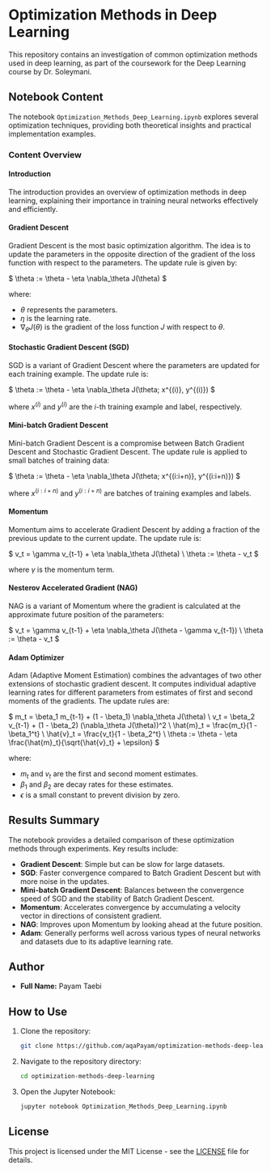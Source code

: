 # Optimization Methods in Deep Learning

This repository contains an investigation of common optimization methods used in deep learning, as part of the coursework for the Deep Learning course by Dr. Soleymani.

## Notebook Content

The notebook `Optimization_Methods_Deep_Learning.ipynb` explores several optimization techniques, providing both theoretical insights and practical implementation examples.

### Content Overview

#### Introduction
The introduction provides an overview of optimization methods in deep learning, explaining their importance in training neural networks effectively and efficiently.

#### Gradient Descent
Gradient Descent is the most basic optimization algorithm. The idea is to update the parameters in the opposite direction of the gradient of the loss function with respect to the parameters. The update rule is given by:

$
\theta := \theta - \eta \nabla_\theta J(\theta)
$

where:
- $\theta$ represents the parameters.
- $\eta$ is the learning rate.
- $\nabla_\theta J(\theta)$ is the gradient of the loss function $J$ with respect to $\theta$.

#### Stochastic Gradient Descent (SGD)
SGD is a variant of Gradient Descent where the parameters are updated for each training example. The update rule is:

$
\theta := \theta - \eta \nabla_\theta J(\theta; x^{(i)}, y^{(i)})
$

where $x^{(i)}$ and $y^{(i)}$ are the $i$-th training example and label, respectively.

#### Mini-batch Gradient Descent
Mini-batch Gradient Descent is a compromise between Batch Gradient Descent and Stochastic Gradient Descent. The update rule is applied to small batches of training data:

$
\theta := \theta - \eta \nabla_\theta J(\theta; x^{(i:i+n)}, y^{(i:i+n)})
$

where $x^{(i:i+n)}$ and $y^{(i:i+n)}$ are batches of training examples and labels.

#### Momentum
Momentum aims to accelerate Gradient Descent by adding a fraction of the previous update to the current update. The update rule is:

$
v_t = \gamma v_{t-1} + \eta \nabla_\theta J(\theta) \\
\theta := \theta - v_t
$

where $\gamma$ is the momentum term.

#### Nesterov Accelerated Gradient (NAG)
NAG is a variant of Momentum where the gradient is calculated at the approximate future position of the parameters:

$
v_t = \gamma v_{t-1} + \eta \nabla_\theta J(\theta - \gamma v_{t-1}) \\
\theta := \theta - v_t
$

#### Adam Optimizer
Adam (Adaptive Moment Estimation) combines the advantages of two other extensions of stochastic gradient descent. It computes individual adaptive learning rates for different parameters from estimates of first and second moments of the gradients. The update rules are:

$
m_t = \beta_1 m_{t-1} + (1 - \beta_1) \nabla_\theta J(\theta) \\
v_t = \beta_2 v_{t-1} + (1 - \beta_2) (\nabla_\theta J(\theta))^2 \\
\hat{m}_t = \frac{m_t}{1 - \beta_1^t} \\
\hat{v}_t = \frac{v_t}{1 - \beta_2^t} \\
\theta := \theta - \eta \frac{\hat{m}_t}{\sqrt{\hat{v}_t} + \epsilon}
$

where:
- $m_t$ and $v_t$ are the first and second moment estimates.
- $\beta_1$ and $\beta_2$ are decay rates for these estimates.
- $\epsilon$ is a small constant to prevent division by zero.

## Results Summary

The notebook provides a detailed comparison of these optimization methods through experiments. Key results include:

- **Gradient Descent**: Simple but can be slow for large datasets.
- **SGD**: Faster convergence compared to Batch Gradient Descent but with more noise in the updates.
- **Mini-batch Gradient Descent**: Balances between the convergence speed of SGD and the stability of Batch Gradient Descent.
- **Momentum**: Accelerates convergence by accumulating a velocity vector in directions of consistent gradient.
- **NAG**: Improves upon Momentum by looking ahead at the future position.
- **Adam**: Generally performs well across various types of neural networks and datasets due to its adaptive learning rate.

## Author
- **Full Name:** Payam Taebi 

## How to Use

1. Clone the repository:
    ```sh
    git clone https://github.com/aqaPayam/optimization-methods-deep-learning.git
    ```
2. Navigate to the repository directory:
    ```sh
    cd optimization-methods-deep-learning
    ```
3. Open the Jupyter Notebook:
    ```sh
    jupyter notebook Optimization_Methods_Deep_Learning.ipynb
    ```

## License
This project is licensed under the MIT License - see the [LICENSE](LICENSE) file for details.
